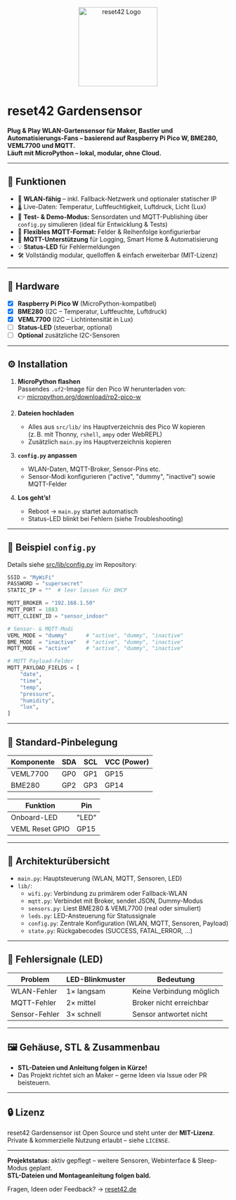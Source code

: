 <p align="center">
  <img src="https://reset42.de/reset42.svg" alt="reset42 Logo" width="180"/>
</p>

# reset42 Gardensensor

**Plug & Play WLAN-Gartensensor für Maker, Bastler und Automatisierungs-Fans – basierend auf Raspberry Pi Pico W, BME280, VEML7700 und MQTT.**  
**Läuft mit MicroPython – lokal, modular, ohne Cloud.**

---

## 🌱 Funktionen

- 📶 **WLAN-fähig** – inkl. Fallback-Netzwerk und optionaler statischer IP
- 🌡️ Live-Daten: Temperatur, Luftfeuchtigkeit, Luftdruck, Licht (Lux)
- 🧪 **Test- & Demo-Modus:** Sensordaten und MQTT-Publishing über `config.py` simulieren (ideal für Entwicklung & Tests)
- 🧩 **Flexibles MQTT-Format:** Felder & Reihenfolge konfigurierbar
- 📡 **MQTT-Unterstützung** für Logging, Smart Home & Automatisierung
- 💡 **Status-LED** für Fehlermeldungen
- 🛠️ Vollständig modular, quelloffen & einfach erweiterbar (MIT-Lizenz)

---

## 🔧 Hardware

- [x] **Raspberry Pi Pico W** (MicroPython-kompatibel)
- [x] **BME280** (I2C – Temperatur, Luftfeuchte, Luftdruck)
- [x] **VEML7700** (I2C – Lichtintensität in Lux)
- [ ] **Status-LED** (steuerbar, optional)
- [ ] **Optional** zusätzliche I2C-Sensoren

---

## ⚙️ Installation

1. **MicroPython flashen**  
   Passendes `.uf2`-Image für den Pico W herunterladen von:  
   👉 [micropython.org/download/rp2-pico-w](https://micropython.org/download/rp2-pico-w)

2. **Dateien hochladen**  
   - Alles aus `src/lib/` ins Hauptverzeichnis des Pico W kopieren  
     (z. B. mit Thonny, `rshell`, `ampy` oder WebREPL)
   - Zusätzlich `main.py` ins Hauptverzeichnis kopieren

3. **`config.py` anpassen**  
   - WLAN-Daten, MQTT-Broker, Sensor-Pins etc.
   - Sensor-Modi konfigurieren ("active", "dummy", "inactive") sowie MQTT-Felder

4. **Los geht’s!**  
   - Reboot → `main.py` startet automatisch  
   - Status-LED blinkt bei Fehlern (siehe Troubleshooting)

---

## 🧾 Beispiel `config.py`

Details siehe [src/lib/config.py](src/lib/config.py) im Repository:

```python
SSID = "MyWiFi"
PASSWORD = "supersecret"
STATIC_IP = ""  # leer lassen für DHCP

MQTT_BROKER = "192.168.1.50"
MQTT_PORT = 1883
MQTT_CLIENT_ID = "sensor_indoor"

# Sensor- & MQTT-Modi
VEML_MODE = "dummy"      # "active", "dummy", "inactive"
BME_MODE  = "inactive"   # "active", "dummy", "inactive"
MQTT_MODE = "active"     # "active", "dummy", "inactive"

# MQTT Payload-Felder
MQTT_PAYLOAD_FIELDS = [
    "date",
    "time",
    "temp",
    "pressure",
    "humidity",
    "lux",
]
```

---

## 📌 Standard-Pinbelegung

| Komponente  | SDA | SCL | VCC (Power) |
|-------------|-----|-----|-------------|
| VEML7700    | GP0 | GP1 | GP15        |
| BME280      | GP2 | GP3 | GP14        |

| Funktion          | Pin        |
|-------------------|------------|
| Onboard-LED       | "LED"      |
| VEML Reset GPIO   | GP15       |

---

## 🧠 Architekturübersicht

- `main.py`: Hauptsteuerung (WLAN, MQTT, Sensoren, LED)
- `lib/`:
  - `wifi.py`: Verbindung zu primärem oder Fallback-WLAN
  - `mqtt.py`: Verbindet mit Broker, sendet JSON, Dummy-Modus
  - `sensors.py`: Liest BME280 & VEML7700 (real oder simuliert)
  - `leds.py`: LED-Ansteuerung für Statussignale
  - `config.py`: Zentrale Konfiguration (WLAN, MQTT, Sensoren, Payload)
  - `state.py`: Rückgabecodes (SUCCESS, FATAL_ERROR, …)

---

## 🚨 Fehlersignale (LED)

| Problem         | LED-Blinkmuster     | Bedeutung                  |
|-----------------|---------------------|----------------------------|
| WLAN-Fehler     | 1× langsam          | Keine Verbindung möglich   |
| MQTT-Fehler     | 2× mittel           | Broker nicht erreichbar    |
| Sensor-Fehler   | 3× schnell          | Sensor antwortet nicht     |

---

## 🖼️ Gehäuse, STL & Zusammenbau

- **STL-Dateien und Anleitung folgen in Kürze!**
- Das Projekt richtet sich an Maker – gerne Ideen via Issue oder PR beisteuern.

---

## 🔒 Lizenz

reset42 Gardensensor ist Open Source und steht unter der **MIT-Lizenz**.  
Private & kommerzielle Nutzung erlaubt – siehe `LICENSE`.

---

**Projektstatus:** aktiv gepflegt – weitere Sensoren, Webinterface & Sleep-Modus geplant.  
**STL-Dateien und Montageanleitung folgen bald.**

Fragen, Ideen oder Feedback? → [reset42.de](https://reset42.de)
